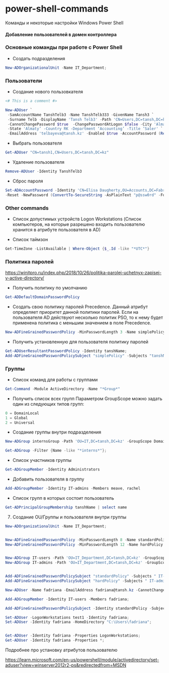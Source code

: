 # power-shell-commands
Команды и некоторые настройки Windows Power Shell

#### Добавление пользователей в домен контроллера

### Основные команды при работе с Power Shell
- Создать подразделения
```ps1
New-ADOrganizationalUnit -Name IT_Department;
```
### Пользователи
- Создание нового пользовкателя
```ps1
<# This is a comment #>

New-ADUser `
 -SamAccountName TanshTelb3 -Name TanshTelb333 -GivenName Tansh3 `
 -Surname Telb -DisplayName 'Tansh Telb3' -Path 'CN=Users,DC=tansh,DC=kz' `
 -CannotChangePassword $true  -ChangePasswordAtLogon $false -City 'Almaty'  `
 -State 'Almaty’ -Country RK -Department ‘Accounting’ -Title ’Saler' `
 -EmailAddress 'telbayeva@tansh.kz' -Enabled $true -AccountPassword (Read-Host -AsSecureString "12345Zxc")
```
- Выбрать пользователя
```ps1
Get-ADUser "CN=tansh1,CN=Users,DC=tansh,DC=kz"
```
- Удаление пользователя
```ps1
Remove-ADUser -Identity TanshTelb3
```
- Сброс пароля
```ps1
Set-ADAccountPassword -Identity 'CN=Elisa Daugherty,OU=Accounts,DC=Fabrikam,DC=com' `
-Reset -NewPassword (ConvertTo-SecureString -AsPlainText "p@ssw0rd" -Force)
```
### Other commands
- Список допустимых устройств Logon Workstations (Список компьютеров, на которые разрешено входить пользователю хранится в атрибуте пользователя в AD) 

- Список таймзон
```ps1
Get-TimeZone -ListAvailable | Where-Object {$_.Id -like "*UTC*"}
```

### Политика паролей
https://winitpro.ru/index.php/2018/10/26/politika-parolej-uchetnyx-zapisej-v-active-directory/

- Получить политику по умолчанию
```ps1
Get-ADDefaultDomainPasswordPolicy
```
- Создать свою политику паролей
Precedence. Данный атрибут определяет приоритет данной политики паролей. Если на пользователя AD действуют несколько политик PSO, то к нему будет применена политика с меньшим значением в поле Precedence.
```ps1
New-ADFineGrainedPasswordPolicy -MinPasswordLength 3 -Name simplePolicy -Precedence 20;
```
- Получить установленную для пользователя политику паролей
```ps1
Get-ADUserResultantPasswordPolicy -Identity tanshName;
Add-ADFineGrainedPasswordPolicySubject "simplePolicy" -Subjects "tanshName"
```
### Группы
- Список команд для работы с группами
```ps1
Get-Command -Module ActiveDirectory -Name "*Group*"
```
- Получить список всех групп
Параметром GroupScope можно задать один из следующих типов групп:
```ps1
0 = DomainLocal
1 = Global
2 = Universal
```
- Создание группы внутри подразделения
```ps1
New-ADGroup internsGroup -Path 'OU=IT,DC=tansh,DC=kz' -GroupScope DomainLocal;

Get-ADGroup -Filter {Name -like "*interns*"};
```
- Список участников группы
```ps1
Get-ADGroupMember -Identity Administrators
```
- Добавить пользователя в группу
```ps1
Add-ADGroupMember -Identity IT-admins -Members meave, rachel
```
- Список групп в которых состоит пользователь
```ps1
Get-ADPrincipalGroupMembership tanshName | select name
```
7. Cоздание OU/Группы и пользователя внутри группы
```ps1
New-ADOrganizationalUnit -Name IT_Department;


New-ADFineGrainedPasswordPolicy -MinPasswordLength 8 -Name standardPolicy -Precedence 20;
New-ADFineGrainedPasswordPolicy -MinPasswordLength 12 -Name hardPolicy -Precedence 30;


New-ADGroup IT-users -Path 'OU=IT_Department,DC=tansh,DC=kz' -GroupScope DomainLocal;
New-ADGroup IT-admins -Path 'OU=IT_Department,DC=tansh,DC=kz' -GroupScope DomainLocal;


Add-ADFineGrainedPasswordPolicySubject "standardPolicy" -Subjects " IT-users";
Add-ADFineGrainedPasswordPolicySubject "hardPolicy" -Subjects " IT-admins";

New-ADUser -Name fadriana -EmailAddress fadriana@tansh.kz -CannotChangePassword $false -DisplayName "Franziska Adriana" -UserPrincipalName fadriana@tansh.kz;

Add-ADGroupMember -Identity IT-users -Members fadriana;

Add-ADFineGrainedPasswordPolicySubject -Identity standardPolicy -Subjects fadriana;

Set-ADUser -LogonWorkstations test1 -Identity fadriana;
Set-ADUser -Identity fadriana -HomeDirectory "C:\Users\fadriana";


Get-ADUser -Identity fadriana -Properties LogonWorkstations;
Get-ADUser -Identity fadriana -Properties *;
```
Подробнее про установку атрибутов пользователю

https://learn.microsoft.com/en-us/powershell/module/activedirectory/set-aduser?view=winserver2012r2-ps&redirectedfrom=MSDN

